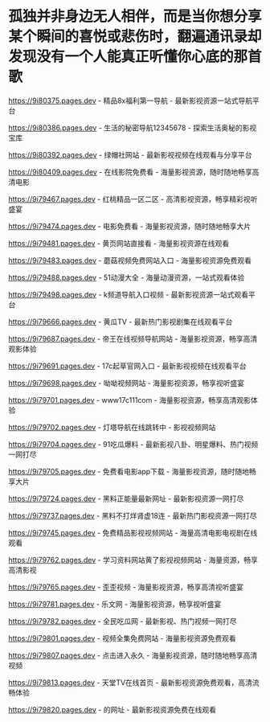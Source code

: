 # 孤独并非身边无人相伴，而是当你想分享某个瞬间的喜悦或悲伤时，翻遍通讯录却发现没有一个人能真正听懂你心底的那首歌

https://9i80375.pages.dev - 精品8x福利第一导航 - 最新影视资源一站式导航平台

https://9i80386.pages.dev - 生活的秘密导航12345678 - 探索生活奥秘的影视宝库

https://9i80392.pages.dev - 绿帽社网站 - 最新影视视频在线观看与分享平台

https://9i80409.pages.dev - 在线影院免费看 - 海量影视资源，随时随地畅享高清电影

https://9i79467.pages.dev - 红桃精品一区二区 - 高清影视资源，畅享精彩视听盛宴

https://9i79474.pages.dev - 电影免费看 - 海量影视资源，随时随地畅享大片

https://9i79481.pages.dev - 黄页网站直接看 - 海量影视资源在线观看

https://9i79483.pages.dev - 蘑菇视频免费网站入口 - 海量影视资源免费观看

https://9i79488.pages.dev - 51动漫大全 - 海量动漫资源，一站式观看体验

https://9i79498.pages.dev - k频道导航入口视频 - 最新影视资源一站式观看平台

https://9i79666.pages.dev - 黄瓜TV - 最新热门影视剧集在线观看平台

https://9i79687.pages.dev - 帝王在线视频导航网站 - 海量影视资源，畅享高清观影体验

https://9i79691.pages.dev - 17c起草官网入口 - 最新影视视频在线观看平台

https://9i79698.pages.dev - 呦呦视频网站 - 海量影视资源，畅享视听盛宴

https://9i79701.pages.dev - www17c111com - 海量影视资源，畅享高清观影体验

https://9i79702.pages.dev - 灯塔导航在线跳转中 - 影视视频网站

https://9i79704.pages.dev - 91吃瓜爆料 - 最新影视八卦、明星爆料、热门视频一网打尽

https://9i79705.pages.dev - 免费看电影app下载 - 海量影视资源，随时随地畅享大片

https://9i79724.pages.dev - 黑料正能量最新网址 - 最新影视资源一网打尽

https://9i79737.pages.dev - 黑料不打烊肾虚18连 - 最新热门影视资源一网打尽

https://9i79745.pages.dev - 免费精品影视视频网站 - 海量高清电影电视剧在线观看

https://9i79762.pages.dev - 学习资料网站黄了影视视频网站 - 海量资源，畅享高清影视

https://9i79765.pages.dev - 歪歪视频 - 海量影视资源，畅享高清视听盛宴

https://9i79781.pages.dev - 乐文网 - 海量影视资源，畅享视听盛宴

https://9i79782.pages.dev - 全民吃瓜网 - 最新影视、热门视频一网打尽

https://9i79801.pages.dev - 视频全集免费网站 - 海量影视资源免费观看

https://9i79807.pages.dev - 点击进入永久 - 海量影视资源，随时随地畅享高清视频

https://9i79813.pages.dev - 天堂TV在线首页 - 最新影视资源免费观看，高清流畅体验

https://9i79820.pages.dev - 的网址 - 最新影视资源免费在线观看
